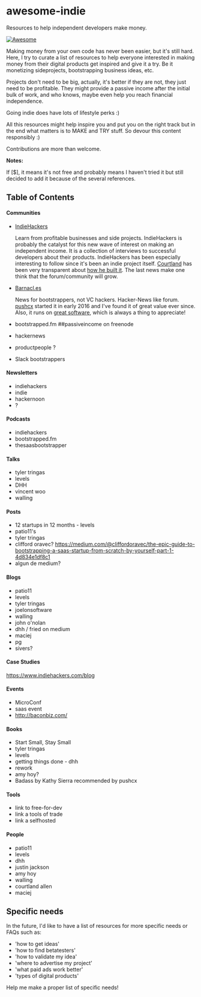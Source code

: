 # awesome-indie
Resources to help independent developers make money.

[![Awesome](https://cdn.rawgit.com/sindresorhus/awesome/d7305f38d29fed78fa85652e3a63e154dd8e8829/media/badge.svg)](https://github.com/sindresorhus/awesome)

Making money from your own code has never been easier, but it's still hard. Here, I try to curate a list of resources to help everyone interested in making money from their digital products get inspired and give it a try. Be it monetizing sideprojects, bootstrapping business ideas, etc.

Projects don't need to be big, actually, it's better if they are not, they just need to be profitable. They might provide a passive income after the initial bulk of work, and who knows, maybe even help you reach financial independence.

Going indie does have lots of lifestyle perks :)

All this resources might help inspire you and put you on the right track but in the end what matters is to MAKE and TRY stuff. So devour this content responsibly :)

Contributions are more than welcome.

**Notes:**

If [$], it means it's not free and probably means I haven't tried it but still decided to add it because of the several references.

<!-- In general, I'd be wary of the several paid content-like products specially targetted to indie devs, so unless you can prove their value I'd like to keep them off of this list as much as possible. -->

## Table of Contents

#### Communities
- [IndieHackers](https://www.indiehackers.com/businesses)

  Learn from profitable businesses and side projects. IndieHackers is probably the catalyst for this new wave of interest on making an independent income. It is a collection of interviews to successful developers about their products. IndieHackers has been especially interesting to follow since it's been an indie project itself. [Courtland](https://twitter.com/csallen?lang=ca) has been very transparent about [how he built it](https://www.indiehackers.com/blog). The last news make one think that the forum/community will grow.

- [Barnacl.es](https://barnacl.es/)

  News for bootstrappers, not VC hackers. Hacker-News like forum. [pushcx](https://twitter.com/pushcx) started it in early 2016 and I've found it of great value ever since. Also, it runs on [great software](https://github.com/jcs/lobsters), which is always a thing to appreciate!

- bootstrapped.fm
##passiveincome on freenode
- hackernews
- productpeople ?
- Slack bootstrappers

<!-- - lobsters -->

#### Newsletters

- indiehackers
- indie
- hackernoon
- ?

#### Podcasts

- indiehackers
- bootstrapped.fm
- thesaasbootstrapper

#### Talks

- tyler tringas
- levels
- DHH
- vincent woo
- walling

#### Posts

- 12 startups in 12 months - levels
- patio11's
- tyler tringas
- clifford oravec? https://medium.com/@cliffordoravec/the-epic-guide-to-bootstrapping-a-saas-startup-from-scratch-by-yourself-part-1-4d834e1df8c1
- algun de medium?

#### Blogs

- patio11
- levels
- tyler tringas
- joelonsoftware
- walling
- john o'nolan
- dhh / fried on medium
- maciej
- pg
- sivers?

#### Case Studies

https://www.indiehackers.com/blog

#### Events

- MicroConf
- saas event
- http://baconbiz.com/

#### Books

- Start Small, Stay Small
- tyler tringas
- levels
- getting things done - dhh
- rework
- amy hoy?
- Badass by Kathy Sierra recommended by pushcx

#### Tools

- link to free-for-dev
- link a tools of trade
- link a selfhosted

#### People

- patio11
- levels
- dhh
- justin jackson
- amy hoy
- walling
- courtland allen
- maciej


## Specific needs

In the future, I'd like to have a list of resources for more specific needs or FAQs such as: 

 - 'how to get ideas'
 - 'how to find betatesters'
 - 'how to validate my idea'
 - 'where to advertise my project'
 - 'what paid ads work better'
 - 'types of digital products'
 
Help me make a proper list of specific needs!
